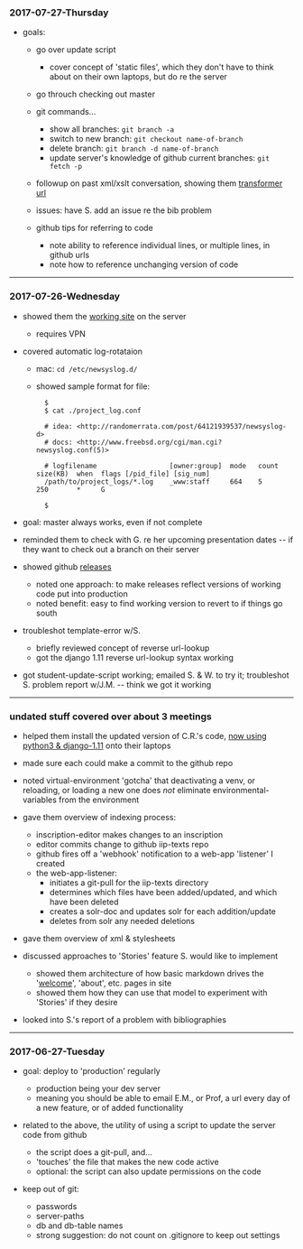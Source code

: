 ### 2017-07-27-Thursday

- goals:

    - go over update script
        - cover concept of 'static files', which they don't have to think about on their own laptops, but do re the server

    - go throuch checking out master

    - git commands...
        - show all branches: `git branch -a`
        - switch to new branch: `git checkout name-of-branch`
        - delete branch: `git branch -d name-of-branch`
        - update server's knowledge of github current branches: `git fetch -p`

    - followup on past xml/xslt conversation, showing them [transformer url](https://library.brown.edu/xsl_transformer/v1/shib/?xml_url=https://library.brown.edu/bjd/transform_test/people.xml&xsl_url=https://library.brown.edu/bjd/transform_test/people_to_web.xsl&auth_key=shib
)
    - issues: have S. add an issue re the bib problem

    - github tips for referring to code
        - note ability to reference individual lines, or multiple lines, in github urls
        - note how to reference unchanging version of code

---


### 2017-07-26-Wednesday

- showed them the [working site](http://dcdscit.services.brown.edu/iip_smr_dev/search/) on the server
    - requires VPN

- covered automatic log-rotataion
    - mac: `cd /etc/newsyslog.d/`
    - showed sample format for file:

            $
            $ cat ./project_log.conf

            # idea: <http://randomerrata.com/post/64121939537/newsyslog-d>
            # docs: <http://www.freebsd.org/cgi/man.cgi?newsyslog.conf(5)>

            # logfilename                  [owner:group]  mode   count  size(KB)  when  flags [/pid_file] [sig_num]
            /path/to/project_logs/*.log    _www:staff     664    5      250       *     G

            $

- goal: master always works, even if not complete

- reminded them to check with G. re her upcoming presentation dates -- if they want to check out a branch on their server

- showed github [releases](https://github.com/Brown-University-Library/iip_smr_web_project/releases)
    - noted one approach: to make releases reflect versions of working code put into production
    - noted benefit: easy to find working version to revert to if things go south

- troubleshot template-error w/S.
    - briefly reviewed concept of reverse url-lookup
    - got the django 1.11 reverse url-lookup syntax working

- got student-update-script working; emailed S. & W. to try it; troubleshot S. problem report w/J.M. -- think we got it working

---


### undated stuff covered over about 3 meetings

- helped them install the updated version of C.R.'s code, [now using python3 & django-1.11](https://github.com/Brown-University-Library/iip_smr_web_project) onto their laptops

- made sure each could make a commit to the github repo

- noted virtual-environment 'gotcha' that deactivating a venv, or reloading, or loading a new one does _not_ eliminate environmental-variables from the environment

- gave them overview of indexing process:
    - inscription-editor makes changes to an inscription
    - editor commits change to github iip-texts repo
    - github fires off a 'webhook' notification to a web-app 'listener' I created
    - the web-app-listener:
        - initiates a git-pull for the iip-texts directory
        - determines which files have been added/updated, and which have been deleted
        - creates a solr-doc and updates solr for each addition/update
        - deletes from solr any needed deletions

- gave them overview of xml & stylesheets

- discussed approaches to 'Stories' feature S. would like to implement
    - showed them architecture of how basic markdown drives the '[welcome](http://dcdscit.services.brown.edu/iip_smr_dev/info/welcome/)', 'about', etc. pages in site
    - showed them how they can use that model to experiment with 'Stories' if they desire

- looked into S.'s report of a problem with bibliographies

---


### 2017-06-27-Tuesday

- goal: deploy to 'production' regularly
    - production being your dev server
    - meaning you should be able to email E.M., or Prof, a url every day of a new feature, or of added functionality

- related to the above, the utility of using a script to update the server code from github
    - the script does a git-pull, and...
    - 'touches' the file that makes the new code active
    - optional: the script can also update permissions on the code

- keep out of git:
    - passwords
    - server-paths
    - db and db-table names
    - strong suggestion: do not count on .gitignore to keep out settings
